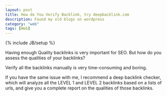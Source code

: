 ```yaml
---
layout: post
title: How do You Verify Backlink, try deepbacklink.com
description: Found my old blogs on wordpress
category: "web"
tags: [Web]
---
```

{% include JB/setup %}

Having enough Quality backlinks is very important for SEO. But how do you assess the qualities of your backlinks?

Verify all the backlinks manually is very time-consuming and boring.

If you have the same issue with me, I recommend a deep backlink checker, which will analyze all the LEVEL 1
and LEVEL 2 backlinks based on a lists of urls, and give you a complete report on the qualities of those backlinks.






